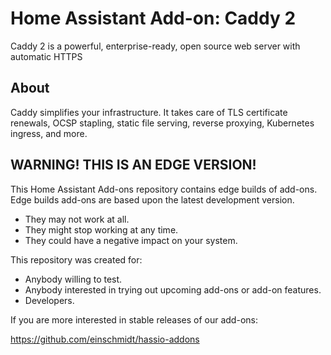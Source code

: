 # Home Assistant Add-on: Caddy 2

Caddy 2 is a powerful, enterprise-ready, open source web server with automatic HTTPS

## About

Caddy simplifies your infrastructure. It takes care of TLS certificate renewals, OCSP stapling, static file serving, reverse proxying, Kubernetes ingress, and more.

## WARNING! THIS IS AN EDGE VERSION!

This Home Assistant Add-ons repository contains edge builds of add-ons.
Edge builds add-ons are based upon the latest development version.

- They may not work at all.
- They might stop working at any time.
- They could have a negative impact on your system.

This repository was created for:

- Anybody willing to test.
- Anybody interested in trying out upcoming add-ons or add-on features.
- Developers.

If you are more interested in stable releases of our add-ons:

<https://github.com/einschmidt/hassio-addons>

